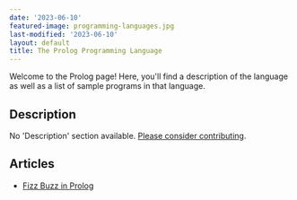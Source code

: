 ```yaml
---
date: '2023-06-10'
featured-image: programming-languages.jpg
last-modified: '2023-06-10'
layout: default
title: The Prolog Programming Language
---
```


Welcome to the Prolog page! Here, you'll find a description of the language as well as a list of sample programs in that language.

## Description

No 'Description' section available. [Please consider contributing](https://github.com/TheRenegadeCoder/sample-programs-website).

## Articles

- [Fizz Buzz in Prolog](https://sampleprograms.io/projects/fizz-buzz/prolog)